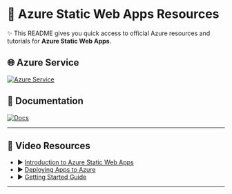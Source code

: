 # 🚀 Azure Static Web Apps Resources

✨ This README gives you quick access to official Azure resources and tutorials for **Azure Static Web Apps**.

## 🌐 Azure Service
[![Azure Service](https://img.shields.io/badge/Azure-Service-blue?logo=microsoft-azure)](https://azure.microsoft.com/fr-fr/products/app-service/static/?msockid=367e7318f2246aa42dbf67d1f32c6b82)

## 📖 Documentation
[![Docs](https://img.shields.io/badge/Docs-Azure%20Static%20Web%20Apps-success?logo=readthedocs)](https://learn.microsoft.com/en-us/azure/static-web-apps/)

---

## 🎥 Video Resources
- ▶️ [Introduction to Azure Static Web Apps](https://www.youtube.com/watch?v=igkqYNnO8Xg)  
- ▶️ [Deploying Apps to Azure](https://www.youtube.com/watch?v=MQdIiJh6AGc)  
- ▶️ [Getting Started Guide](https://www.youtube.com/watch?v=uGcPVg_iaj4)

---
